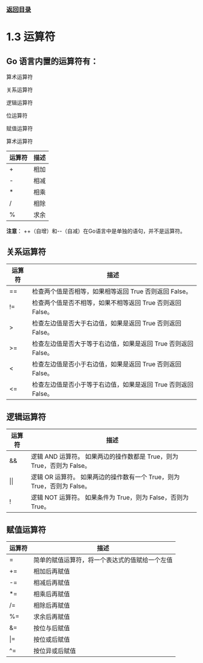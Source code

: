 ### [返回目录](../readme.md)
# 1.3 运算符

## Go 语言内置的运算符有：

算术运算符

关系运算符

逻辑运算符

位运算符

赋值运算符

算术运算符


|运算符|描述|
|-|-|
|+|	相加|
|-|	相减|
|*|	相乘|
|/|	相除|
|%|	求余|
**注意**： ++（自增）和--（自减）在Go语言中是单独的语句，并不是运算符。

## 关系运算符
|运算符|	描述|
|-|-|
|==|	检查两个值是否相等，如果相等返回 True 否则返回 False。|
|!=|	检查两个值是否不相等，如果不相等返回 True 否则返回 False。|
|>|	检查左边值是否大于右边值，如果是返回 True 否则返回 False。|
|>=|	检查左边值是否大于等于右边值，如果是返回 True 否则返回 False。|
|<|	检查左边值是否小于右边值，如果是返回 True 否则返回 False。|
|<=|	检查左边值是否小于等于右边值，如果是返回 True 否则返回 False。|


## 逻辑运算符
|运算符|	描述|
|-|-|
|&&|	逻辑 AND 运算符。 如果两边的操作数都是 True，则为 True，否则为 False。|
|\|\||	逻辑 OR 运算符。 如果两边的操作数有一个 True，则为 True，否则为 False。|
|!| 逻辑 NOT 运算符。 如果条件为 True，则为 False，否则为 True。|

## 赋值运算符
|运算符|	描述|
|-|-|
|=|	简单的赋值运算符，将一个表达式的值赋给一个左值|
|+=|	相加后再赋值|
|-=|	相减后再赋值|
|*=|	相乘后再赋值|
|/=|	相除后再赋值|
|%=|	求余后再赋值|
|&=|	按位与后赋值|
|\|=|	按位或后赋值|
|^=|	按位异或后赋值|
